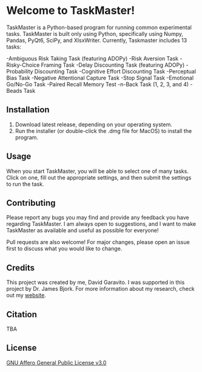 # Welcome to TaskMaster!

TaskMaster is a Python-based program for running common experimental tasks. TaskMaster is built only using Python, 
specifically using Numpy, Pandas, PyQt6, SciPy, and XlsxWriter. Currently, Taskmaster includes 13 tasks:

-Ambiguous Risk Taking Task (featuring ADOPy)
-Risk Aversion Task
-Risky-Choice Framing Task
-Delay Discounting Task (featuring ADOPy)
-Probability Discounting Task
-Cognitive Effort Discounting Task
-Perceptual Bias Task
-Negative Attentional Capture Task
-Stop Signal Task
-Emotional Go/No-Go Task
-Paired Recall Memory Test
-n-Back Task (1, 2, 3, and 4)
-Beads Task

## Installation

1. Download latest release, depending on your operating system.
2. Run the installer (or double-click the .dmg file for MacOS) to install the program.

## Usage

When you start TaskMaster, you will be able to select one of many tasks. Click on one, fill out the appropriate 
settings, and then submit the settings to run the task.

## Contributing

Please report any bugs you may find and provide any feedback you have regarding TaskMaster. I am always open to 
suggestions, and I want to make TaskMaster as available and useful as possible for everyone!

Pull requests are also welcome! For major changes, please open an issue first to discuss what you would like to change.

## Credits

This project was created by me, David Garavito. I was supported in this project by Dr. James Bjork. For more information
about my research, check out my [website](https://dgaravito.github.io/).

## Citation

TBA

## License

[GNU Affero General Public License v3.0](https://choosealicense.com/licenses/agpl-3.0/)